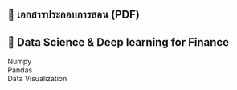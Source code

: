 📖 เอกสารประกอบการสอน (PDF)
----------------------------------
🎯 Data Science & Deep learning for Finance
----------------------------------
Numpy<br>
Pandas <br>
Data Visualization

